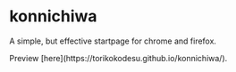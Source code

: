 # konnichiwa
<p>A simple, but effective startpage for chrome and firefox.</p>
Preview [here](https://torikokodesu.github.io/konnichiwa/).
